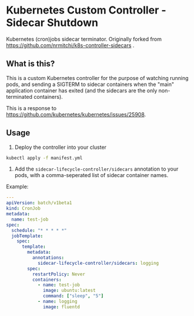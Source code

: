 # Kubernetes Custom Controller - Sidecar Shutdown

Kubernetes (cron)jobs sidecar terminator.
Originally forked from https://github.com/nrmitchi/k8s-controller-sidecars .

## What is this?

This is a custom Kubernetes controller for the purpose of watching running pods, and sending a SIGTERM to sidecar containers when the "main" application container has exited (and the sidecars are the only non-terminated containers).

This is a response to https://github.com/kubernetes/kubernetes/issues/25908.

## Usage

1. Deploy the controller into your cluster

```sh
kubectl apply -f manifest.yml
```

1. Add the `sidecar-lifecycle-controller/sidecars` annotation to your pods, with a comma-seperated list of sidecar container names.

Example:

```yaml
---
apiVersion: batch/v1beta1
kind: CronJob
metadata:
  name: test-job
spec:
  schedule: "* * * * *"
  jobTemplate:
    spec:
      template:
        metadata:
          annotations:
            sidecar-lifecycle-controller/sidecars: logging
        spec:
          restartPolicy: Never
          containers:
            - name: test-job
              image: ubuntu:latest
              command: ["sleep", "5"]
            - name: logging
              image: fluentd
```
